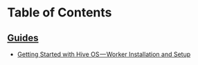 Table of Contents
=================
## [Guides](guides.md)
- [Getting Started with Hive OS — Worker Installation and Setup](start_worker_setup.md)
